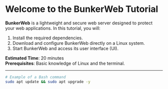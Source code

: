 
# Welcome to the BunkerWeb Tutorial

**BunkerWeb** is a lightweight and secure web server designed to protect your web applications. In this tutorial, you will:
1. Install the required dependencies.
2. Download and configure BunkerWeb directly on a Linux system.
3. Start BunkerWeb and access its user interface (UI).

**Estimated Time**: 20 minutes  
**Prerequisites**: Basic knowledge of Linux and the terminal.

---


```bash
# Example of a Bash command
sudo apt update && sudo apt upgrade -y

